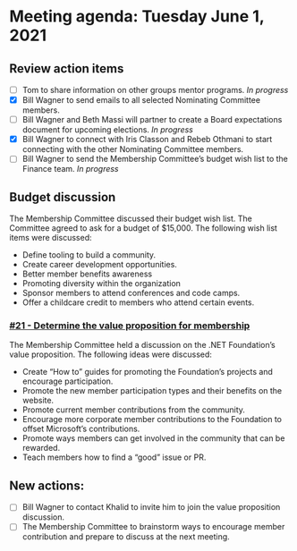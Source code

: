 # Meeting agenda: Tuesday June 1, 2021

## Review action items

- [ ] Tom to share information on other groups mentor programs. *In progress*
- [X] Bill Wagner to send emails to all selected Nominating Committee members.
- [ ] Bill Wagner and Beth Massi will partner to create a Board expectations document for upcoming elections. *In progress*
- [X] Bill Wagner to connect with Iris Classon and Rebeb Othmani to start connecting with the other Nominating Committee members.
- [ ] Bill Wagner to send the Membership Committee’s budget wish list to the Finance team. *In progress*

## Budget discussion

The Membership Committee discussed their budget wish list. The Committee agreed to ask for a budget of $15,000. The following wish list items were discussed:

- Define tooling to build a community.
- Create career development opportunities.
- Better member benefits awareness
- Promoting diversity within the organization
- Sponsor members to attend conferences and code camps. 
- Offer a childcare credit to members who attend certain events.

### [#21 - Determine the value proposition for membership](https://github.com/dotnet-foundation/wg-membership/issues/21)

The Membership Committee held a discussion on the .NET Foundation’s value proposition. The following ideas were discussed:

- Create “How to” guides for promoting the Foundation’s projects and encourage participation. 
- Promote the new member participation types and their benefits on the website.
- Promote current member contributions from the community.
- Encourage more corporate member contributions to the Foundation to offset Microsoft’s contributions. 
- Promote ways members can get involved in the community that can be rewarded.
- Teach members how to find a “good” issue or PR. 

## New actions:

- [ ] Bill Wagner to contact Khalid to invite him to join the value proposition discussion.  
- [ ] The Membership Committee to brainstorm ways to encourage member contribution and prepare to discuss at the next meeting.
